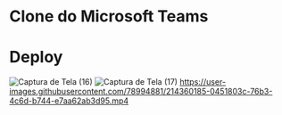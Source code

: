 # Clone do Microsoft Teams




# Deploy

![Captura de Tela (16)](https://user-images.githubusercontent.com/78994881/214363495-c9331c83-984f-4822-ad07-7c43c10d139a.png)
![Captura de Tela (17)](https://user-images.githubusercontent.com/78994881/214363506-4667e727-834a-4538-af0c-7dd0f1a777d1.png)
https://user-images.githubusercontent.com/78994881/214360185-0451803c-76b3-4c6d-b744-e7aa62ab3d95.mp4

